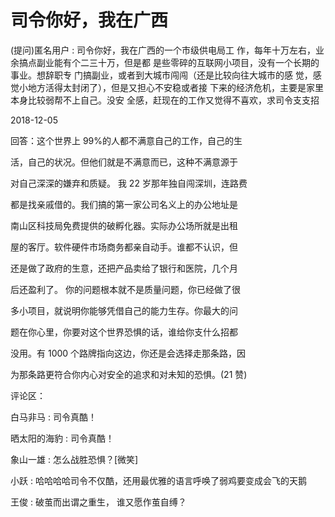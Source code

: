 # 司令你好，我在广西

(提问)匿名用户 : 司令你好，我在广西的一个市级供电局工 作，每年十万左右，业余搞点副业能有个二三十万，但是都 是些零碎的互联网小项目，没有一个长期的事业。想辞职专 门搞副业，或者到大城市闯闯（还是比较向往大城市的感 觉，感觉小地方活得太封闭了），但是又担心不安稳或者接 下来的经济危机，主要是家里本身比较弱帮不上自己。没安 全感，赶现在的工作又觉得不喜欢，求司令支支招

2018-12-05

回答：这个世界上 99%的人都不满意自己的工作，自己的生

活，自己的状况。但他们就是不满意而已，这种不满意源于

对自己深深的嫌弃和质疑。 我 22 岁那年独自闯深圳，连路费

都是找亲戚借的。我们搞的第一家公司名义上的办公地址是

南山区科技局免费提供的破孵化器。实际办公场所就是出租

屋的客厅。软件硬件市场商务都亲自动手。谁都不认识，但

还是做了政府的生意，还把产品卖给了银行和医院，几个月

后还盈利了。 你的问题根本就不是质量问题，你已经做了很

多小项目，就说明你能够凭借自己的能力生存。你最大的问

题在你心里，你要对这个世界恐惧的话，谁给你支什么招都

没用。有 1000 个路牌指向这边，你还是会选择走那条路，因

为那条路更符合你内心对安全的追求和对未知的恐惧。(21 赞)

评论区：

白马非马 : 司令真酷！

晒太阳的海豹 : 司令真酷！

象山一雄 : 怎么战胜恐惧？[微笑]

小跃 : 哈哈哈哈司令不仅酷，还用最优雅的语言呼唤了弱鸡要变成会飞的天鹅

王俊 : 破茧而出谓之重生， 谁又愿作茧自缚？